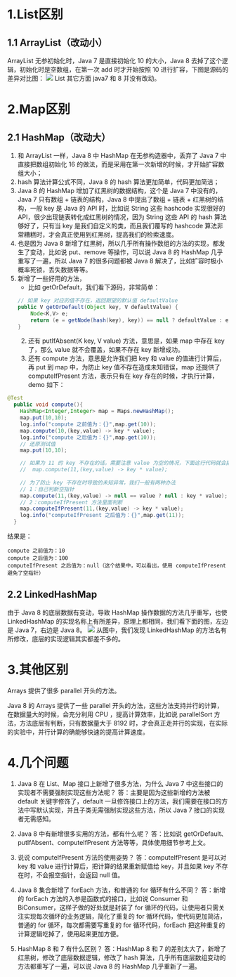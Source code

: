 # 1.List区别
## 1.1 ArrayList（改动小）

ArrayList 无参初始化时，Java 7 是直接初始化 10 的大小，Java 8 去掉了这个逻辑，初始化时是空数组，在第一次 add 时才开始按照 10 进行扩容，下图是源码的差异对比图：
<img src="https://img1.sycdn.imooc.com/5d7079470001ebfd20080254.png">
List 其它方面 java7 和 8 并没有改动。

# 2.Map区别

## 2.1 HashMap（改动大）

1. 和 ArrayList 一样，Java 8 中 HashMap 在无参构造器中，丢弃了 Java 7 中直接把数组初始化 16 的做法，而是采用在第一次新增的时候，才开始扩容数组大小；
2. hash 算法计算公式不同，Java 8 的 hash 算法更加简单，代码更加简洁；
3. Java 8 的 HashMap 增加了红黑树的数据结构，这个是 Java 7 中没有的，Java 7 只有数组 + 链表的结构，Java 8 中提出了数组 + 链表 + 红黑树的结构，一般 key 是 Java 的 API 时，比如说 String 这些 hashcode 实现很好的 API，很少出现链表转化成红黑树的情况，因为 String 这些 API 的 hash 算法够好了，只有当 key 是我们自定义的类，而且我们覆写的 hashcode 算法非常糟糕时，才会真正使用到红黑树，提高我们的检索速度。
4. 也是因为 Java 8 新增了红黑树，所以几乎所有操作数组的方法的实现，都发生了变动，比如说 put、remove 等操作，可以说 Java 8 的 HashMap 几乎重写了一遍，所以 Java 7 的很多问题都被 Java 8 解决了，比如扩容时极小概率死锁，丢失数据等等。
5. 新增了一些好用的方法，
   - 比如 getOrDefault，我们看下源码，非常简单：
	```java
	// 如果 key 对应的值不存在，返回期望的默认值 defaultValue
	public V getOrDefault(Object key, V defaultValue) {
	    Node<K,V> e;
	    return (e = getNode(hash(key), key)) == null ? defaultValue : e.value;
	}
	```
	2. 还有 putIfAbsent(K key, V value) 方法，意思是，如果 map 中存在 key 了，那么 value 就不会覆盖，如果不存在 key 新增成功。
	3. 还有 compute 方法，意思是允许我们把 key 和 value 的值进行计算后，再 put 到 map 中，为防止 key 值不存在造成未知错误，map 还提供了 computeIfPresent 方法，表示只有在 key 存在的时候，才执行计算，demo 如下：
```java
@Test
  public void compute(){
    HashMap<Integer,Integer> map = Maps.newHashMap();
    map.put(10,10);
    log.info("compute 之前值为：{}",map.get(10));
    map.compute(10,(key,value) -> key * value);
    log.info("compute 之后值为：{}",map.get(10));
    // 还原测试值
    map.put(10,10);

    // 如果为 11 的 key 不存在的话，需要注意 value 为空的情况，下面这行代码就会报空指针
    //  map.compute(11,(key,value) -> key * value);
    
    // 为了防止 key 不存在时导致的未知异常，我们一般有两种办法
    // 1：自己判断空指针
    map.compute(11,(key,value) -> null == value ? null : key * value);
    // 2：computeIfPresent 方法里面判断
    map.computeIfPresent(11,(key,value) -> key * value);
    log.info("computeIfPresent 之后值为：{}",map.get(11));
  }
```
结果是：
```
compute 之前值为：10
compute 之后值为：100
computeIfPresent 之后值为：null（这个结果中，可以看出，使用 computeIfPresent 避免了空指针）
```
## 2.2 LinkedHashMap
由于 Java 8 的底层数据有变动，导致 HashMap 操作数据的方法几乎重写，也使 LinkedHashMap 的实现名称上有所差异，原理上都相同，我们看下面的图，左边是 Java 7，右边是 Java 8。
<img src="https://img1.sycdn.imooc.com/5d7078fe0001a6b724721322.png">
从图中，我们发现 LinkedHashMap 的方法名有所修改，底层的实现逻辑其实都差不多的。

# 3.其他区别
Arrays 提供了很多 parallel 开头的方法。

Java 8 的 Arrays 提供了一些 parallel 开头的方法，这些方法支持并行的计算，在数据量大的时候，会充分利用 CPU ，提高计算效率，比如说 parallelSort 方法，方法底层有判断，只有数据量大于 8192 时，才会真正走并行的实现，在实际的实验中，并行计算的确能够快速的提高计算速度。

# 4.几个问题

1. Java 8 在 List、Map 接口上新增了很多方法，为什么 Java 7 中这些接口的实现者不需要强制实现这些方法呢？
	答：主要是因为这些新增的方法被 default 关键字修饰了，default 一旦修饰接口上的方法，我们需要在接口的方法中写默认实现，并且子类无需强制实现这些方法，所以 Java 7 接口的实现者无需感知。

2. Java 8 中有新增很多实用的方法，都有什么呢？
	答：比如说 getOrDefault、putIfAbsent、computeIfPresent 方法等等，具体使用细节参考上文。
3. 说说 computeIfPresent 方法的使用姿势？
	答：computeIfPresent 是可以对 key 和 value 进行计算后，把计算的结果重新赋值给 key，并且如果 key 不存在时，不会报空指针，会返回 null 值。
4. Java 8 集合新增了 forEach 方法，和普通的 for 循环有什么不同？
	答：新增的 forEach 方法的入参是函数式的接口，比如说 Consumer 和 BiConsumer，这样子做的好处就是封装了 for 循环的代码，让使用者只需关注实现每次循环的业务逻辑，简化了重复的 for 循环代码，使代码更加简洁，普通的 for 循环，每次都需要写重复的 for 循环代码，forEach 把这种重复的计算逻辑吃掉了，使用起来更加方便。
5. HashMap 8 和 7 有什么区别？
答：HashMap 8 和 7 的差别太大了，新增了红黑树，修改了底层数据逻辑，修改了 hash 算法，几乎所有底层数组变动的方法都重写了一遍，可以说 Java 8 的 HashMap 几乎重新了一遍。
